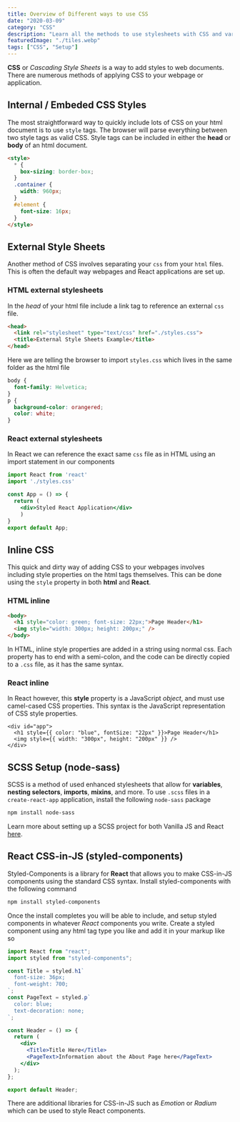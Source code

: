 ```yaml
---
title: Overview of Different ways to use CSS
date: "2020-03-09"
category: "CSS"
description: "Learn all the methods to use stylesheets with CSS and variations such as SCSS and CSS-in-JS."
featuredImage: "./tiles.webp"
tags: ["CSS", "Setup"]
---
```


**CSS** or *Cascading Style Sheets* is a way to add styles to web documents. There are numerous methods of applying CSS to your webpage or application.

## Internal / Embeded CSS Styles

The most straightforward way to quickly include lots of CSS on your html document is to use `style` tags. The browser will parse everything between two style tags as valid CSS. Style tags can be included in either the **head** or **body** of an html document.

```HTML
<style>
  * {
    box-sizing: border-box;
  }
  .container {
    width: 960px;
  }
  #element {
    font-size: 16px;
  }
</style>
```

## External Style Sheets

Another method of CSS involves separating your `css` from your `html` files. This is often the default way webpages and React applications are set up. 

### HTML external stylesheets

In the *head* of your html file include a link tag to reference an external `css` file.

```html
<head>
  <link rel="stylesheet" type="text/css" href="./styles.css">
  <title>External Style Sheets Example</title>
</head>
```

Here we are telling the browser to import `styles.css` which lives in the same folder as the html file

```css
body {
  font-family: Helvetica;
}
p {
  background-color: orangered;
  color: white;
}
```

### React external stylesheets

In React we can reference the exact same `css` file as in HTML using an import statement in our components

```jsx
import React from 'react'
import './styles.css'

const App = () => {
  return (
    <div>Styled React Application</div>
    )
}
export default App;
```

## Inline CSS

This quick and dirty way of adding CSS to your webpages involves including style properties on the html tags themselves. This can be done using the `style` property in both **html** and **React**.

### HTML inline

```HTML
<body>
  <h1 style="color: green; font-size: 22px;">Page Header</h1>
  <img style="width: 300px; height: 200px;" />
</body>
```

In HTML, inline style properties are added in a string using normal css. Each property has to end with a semi-colon, and the code can be directly copied to a `.css` file, as it has the same syntax.

### React inline

In React however, this **style** property is a JavaScript *object*, and must use camel-cased CSS properties. This syntax is the JavaScript representation of CSS style properties.

```JSX
<div id="app">
  <h1 style={{ color: "blue", fontSize: "22px" }}>Page Header</h1>
  <img style={{ width: "300px", height: "200px" }} />
</div>
```

## SCSS Setup (node-sass)

SCSS is a method of used enhanced stylesheets that allow for **variables**, **nesting selectors**, **imports**, **mixins**, and more. To use `.scss` files in a `create-react-app` application, install the following `node-sass` package

```bash
npm install node-sass
```

 Learn more about setting up a SCSS project for both Vanilla JS and React [here](./scss-setup).

## React CSS-in-JS (styled-components)

Styled-Components is a library for **React** that allows you to make CSS-in-JS components using the standard CSS syntax. Install styled-components with the following command

```bash
npm install styled-components
```

Once the install completes you will be able to include, and setup styled components in whatever *React* components you write. Create a styled component using any html tag type you like and add it in your markup like so

```jsx
import React from "react";
import styled from "styled-components";

const Title = styled.h1`
  font-size: 36px;
  font-weight: 700;
`;
const PageText = styled.p`
  color: blue;
  text-decoration: none;
`;

const Header = () => {
  return (
    <div>
      <Title>Title Here</Title>
      <PageText>Information about the About Page here</PageText>
    </div>
  );
};

export default Header;
```

There are additional libraries for CSS-in-JS such as *Emotion* or *Radium* which can be used to style React components.